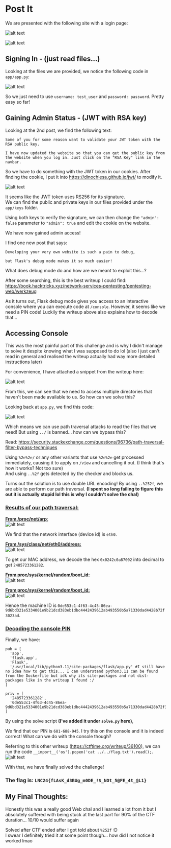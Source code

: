 # Post It

We are presented with the following site with a login page:

![alt text](images/image.png)

![alt text](images/image-1.png)


## Signing In - (just read files...)

Looking at the files we are provided, we notice the following code in `app/app.py`:

![alt text](images/image-2.png)

So we just need to use `username: test_user` and `password: password`. Pretty easy so far!


## Gaining Admin Status - (JWT with RSA key)

Looking at the 2nd post, we find the following text:

```
Some of you for some reason want to validate your JWT token with the RSA public key.

I have now updated the website so that you can get the public key from the website when you log in. Just click on the "RSA Key" link in the navbar.
```

So we have to do something with the JWT token in our cookies. After finding the cookie, I put it into https://dinochiesa.github.io/jwt/ to modify it.

![alt text](images/image-3.png)

It seems like the JWT token uses RS256 for its signature.\
We can find the public and private keys in our files provided under the `app/keys` folder.

Using both keys to verify the signature, we can then change the `"admin": false` parameter to `"admin": true` and edit the cookie on the website. 

We have now gained admin access!

I find one new post that says:
```
Developing your very own website is such a pain to debug,

but Flask's debug mode makes it so much easier!
```

What does debug mode do and how are we meant to exploit this...?

After some searching, this is the best writeup I could find: https://book.hacktricks.xyz/network-services-pentesting/pentesting-web/werkzeug

As it turns out, Flask debug mode gives you access to an interactive console where you can execute code at `/console`. However, it seems like we need a PIN code! Luckily the writeup above also explains how to decode that...


## Accessing Console

This was the most painful part of this challenge and is why I didn't manage to solve it despite knowing what I was supposed to do lol (also I just can't read in general and realised the writeup actually had way more detailed instructions later)


For convenience, I have attached a snippet from the writeup here:

![alt text](images/image-5.png)

From this, we can see that we need to access multiple directories that haven't been made available to us. So how can we solve this?

Looking back at `app.py`, we find this code:

![alt text](images/image-6.png)

Which means we can use path traversal attacks to read the files that we need! But using `../` is banned... how can we bypass this?

Read: https://security.stackexchange.com/questions/96736/path-traversal-filter-bypass-techniques

Using `%2e%2e/` or any other variants that use `%2e%2e` get processed immediately, causing it to apply on `/view` and cancelling it out. (I think that's how it works? Not too sure)\
And using `..%2f` gets detected by the checker and blocks us.

Turns out the solution is to use double URL encoding! By using `..%252f`, we are able to perform our path traversal. **(I spent so long failing to figure this out it is actually stupid lol this is why I couldn't solve the chal)**

### <u>Results of our path traversal:</u>
<u>**From /proc/net/arp**:</u>\
![alt text](images/image-7.png)

We find that the network interface (device id) is `eth0`.

<u>**From /sys/class/net/eth0/address:**</u>\
![alt text](images/image-8.png)

To get our MAC address, we decode the hex `0x0242c0a87002` into decimal to get `2485723361282`.

<u>**From proc/sys/kernel/random/boot_id:**</u>\
![alt text](images/image-9.png)

<u>**From proc/sys/kernel/random/boot_id:**</u>\
![alt text](images/image-10.png)

Hence the machine ID is `0de553c1-4f63-4c45-86ea-9d6bd321e5334001e9b21dcd383eb1dbc4442439612ab493550b5a71330dad4428b72f3023ad`.


### <u>Decoding the console PIN</u>

Finally, we have:
```
pub = [
  'app',
  'flask.app',
  'Flask',
  '/usr/local/lib/python3.11/site-packages/flask/app.py' #I still have no idea how to get this... I can understand python3.11 can be found from the Dockerfile but idk why its site-packages and not dist-packages like in the writeup I found :/
]

priv = [
  '2485723361282',
  '0de553c1-4f63-4c45-86ea-9d6bd321e5334001e9b21dcd383eb1dbc4442439612ab493550b5a71330dad4428b72f3023ad'
]
```
By using the solve script **(I've added it under `solve.py` here)**,

We find that our PIN is `681-688-945`. I try this on the console and it is indeed correct! What can we do with the console though?

Referring to this other writeup (https://ctftime.org/writeup/36100), we can run the code `__import__('os').popen('cat ../../flag.txt').read();`.
![alt text](images/image-11.png)

With that, we have finally solved the challenge!

### The flag is: `LNC24{fLAsK_d3BUg_m0DE_!$_NOt_5@FE_4t_@L1}`


## My Final Thoughts:

Honestly this was a really good Web chal and I learned a lot from it but I absolutely suffered with being stuck at the last part for 90% of the CTF duration... 10/10 would suffer again 

Solved after CTF ended after I got told about `%252f` :D\
I swear I definitely tried it at some point though... how did I not notice it worked lmao
